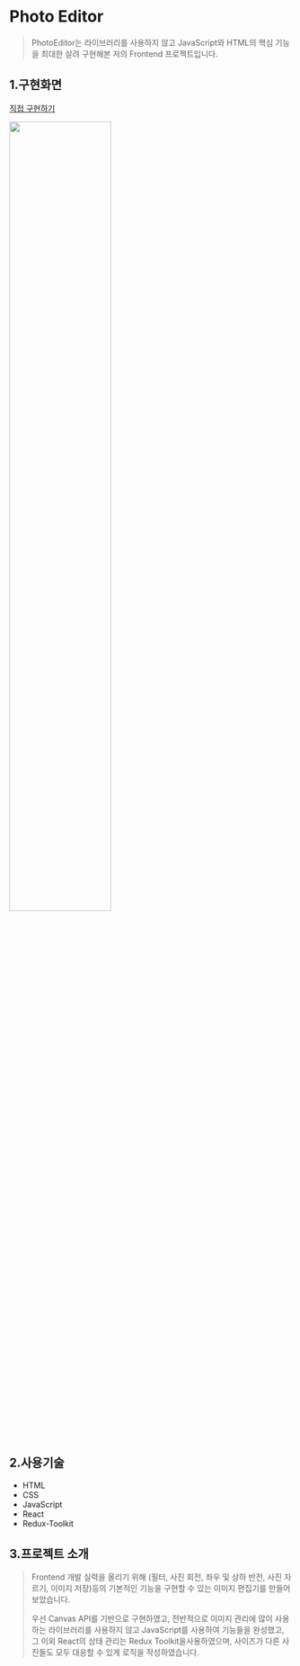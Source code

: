 #  Photo Editor

> PhotoEditor는 라이브러리를 사용하지 않고 JavaScript와 HTML의 핵심 기능을 최대한 살려 구현해본 저의 Frontend 프로젝트입니다.

##  1.구현화면 

[직접 구현하기](https://covvboi.github.io/PhotoEditor/)

<img width="60%" src="https://user-images.githubusercontent.com/89898165/207321038-4304b2a5-d31f-44fa-a66c-09c64cdc0baf.gif"/>

##  2.사용기술
- HTML
- CSS
- JavaScript
- React
- Redux-Toolkit

##  3.프로젝트 소개

> Frontend 개발 실력을 올리기 위해 (필터, 사진 회전, 좌우 및 상하 반전, 사진 자르기, 이미지 저장)등의 기본적인 기능을 구현할 수 있는 이미지 편집기를 만들어 보았습니다.
>
> 우선 Canvas API를 기반으로 구현하였고, 전반적으로 이미지 관리에 많이 사용하는 라이브러리를 사용하지 않고 JavaScript를 사용하여 기능들을 완성했고, 그 이외 React의 상태 관리는 Redux Toolkit을사용하였으며, 사이즈가 다른 사진들도 모두 대응할 수 있게 로직을 작성하였습니다.



